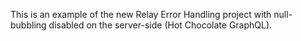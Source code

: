 This is an example of the new Relay Error Handling project with null-bubbling disabled on the server-side (Hot Chocolate GraphQL).
